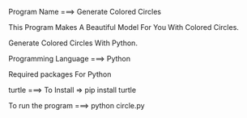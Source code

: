 Program Name ===> Generate Colored Circles

This Program Makes A Beautiful Model For You With Colored Circles.

Generate Colored Circles With Python.

Programming Language ===> Python

Required packages For Python

turtle ===> To Install => pip install turtle

To run the program ===> python circle.py
